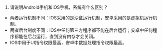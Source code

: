 1. 请说明Android手机和IOS手机，系统有什么区别？
  - 两者运行机制不同：IOS采用的是沙盒运行机制，安卓采用的是虚拟机运行机制。
  - 两者后台制度不同：IOS中任何第三方程序都不能在后台运行；安卓中任何程序都能在后台运行，直到没有内存才会关闭。
  - IOS中用于UI指令权限最高，安卓中数据处理指令权限最高。
    
    
